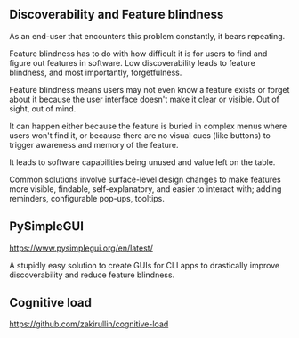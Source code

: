 ## Discoverability and Feature blindness

As an end-user that encounters this problem constantly, it bears repeating. 

Feature blindness has to do with how difficult it is for users to find and figure out features in software. Low discoverability leads to feature blindness, and most importantly, forgetfulness. 

Feature blindness means users may not even know a feature exists or forget about it because the user interface doesn't make it clear or visible. Out of sight, out of mind.

It can happen either because the feature is buried in complex menus where users won't find it, or because there are no visual cues (like buttons) to trigger awareness and memory of the feature.

It leads to software capabilities being unused and value left on the table. 

Common solutions involve surface-level design changes to make features more visible, findable, self-explanatory, and easier to interact with; adding reminders, configurable pop-ups, tooltips.

## PySimpleGUI
https://www.pysimplegui.org/en/latest/

A stupidly easy solution to create GUIs for CLI apps to drastically improve discoverability and reduce feature blindness.

## Cognitive load
https://github.com/zakirullin/cognitive-load
